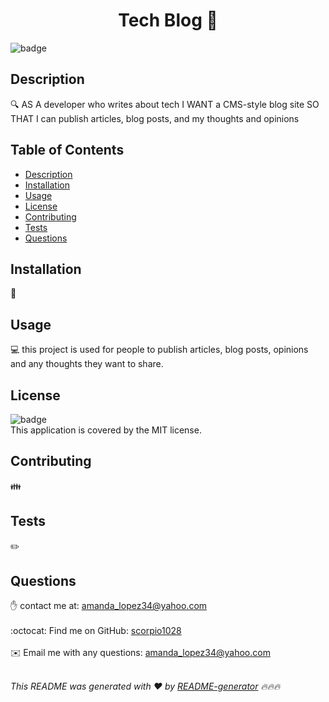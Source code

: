 
<h1 align="center">Tech Blog 👋</h1>
  
![badge](https://img.shields.io/badge/license-MIT-brightgreen)<br />

## Description
🔍 AS A developer who writes about tech I WANT a CMS-style blog site SO THAT I can publish articles, blog posts, and my thoughts and opinions

## Table of Contents
- [Description](#description)
- [Installation](#installation)
- [Usage](#usage)
- [License](#license)
- [Contributing](#contributing)
- [Tests](#tests)
- [Questions](#questions)

## Installation
💾 

## Usage
💻 this project is used for people to publish articles, blog posts, opinions and any thoughts they want to share. 

## License
![badge](https://img.shields.io/badge/license-MIT-brightgreen)
<br />
This application is covered by the MIT license. 

## Contributing
👪 

## Tests
✏️ 

## Questions
✋ contact me at: amanda_lopez34@yahoo.com<br />
<br />
:octocat: Find me on GitHub: [scorpio1028](https://github.com/scorpio1028)<br />
<br />
✉️ Email me with any questions: amanda_lopez34@yahoo.com<br /><br />

_This README was generated with ❤️ by [README-generator](https://github.com/jpd61/README-generator) 🔥🔥🔥_
    